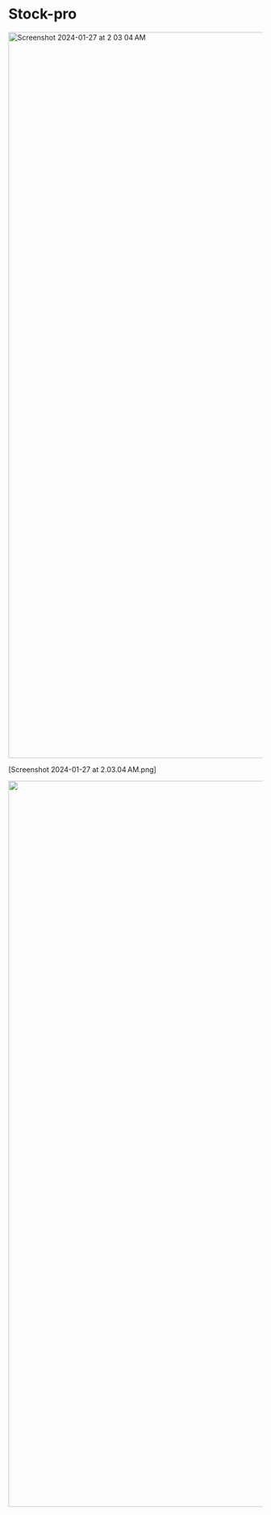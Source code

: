 # Stock-pro
 
<img width="1440" alt="Screenshot 2024-01-27 at 2 03 04 AM" src="https://github.com/vasantharatnam/Stock-pro/assets/97663396/f0cabc97-8250-4d19-97e7-1847cc98e4e4">

[Screenshot 2024-01-27 at 2.03.04 AM.png]

<img width='1440' src="https://github.com/vasantharatnam/Stock-pro/blob/main/Screenshot%202024-01-27%20at%202.03.04%E2%80%AFAM.png">
